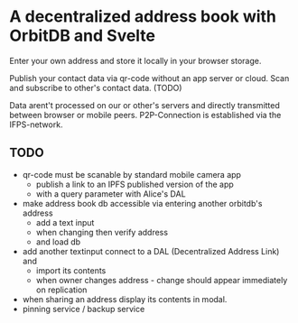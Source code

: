 # A decentralized address book with OrbitDB and Svelte

Enter your own address and store it locally in your browser storage.

Publish your contact data via qr-code without an app server or cloud.
Scan and subscribe to other's contact data. (TODO)

Data arent't processed on our or other's servers and directly transmitted between browser or mobile peers.
P2P-Connection is established via the IFPS-network.

## TODO
- qr-code must be scanable by standard mobile camera app
  - publish a link to an IPFS published version of the app 
  - with a query parameter with Alice's DAL
- make address book db accessible via entering another orbitdb's address
  - add a text input 
  - when changing then verify address 
  - and load db 
- add another textinput connect to a DAL (Decentralized Address Link) and 
  - import its contents
  - when owner changes address - change should appear immediately on replication 
- when sharing an address display its contents in modal.
- pinning service / backup service 